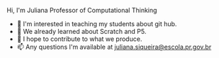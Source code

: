 
Hi, I'm Juliana Professor of Computational Thinking
- 👀 I'm interested in teaching my students about git hub.
- 🌱 We already learned about Scratch and P5.
- 💞️ I hope to contribute to what we produce.
- 📫 Any questions I'm available at juliana.siqueira@escola.pr.gov.br
<!---
juju131216/juju131216 is a ✨ special ✨ repository because its `README.md` (this file) appears on your GitHub profile.
